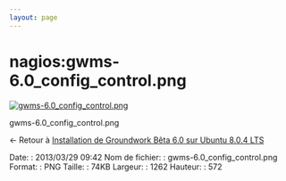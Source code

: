 ```yaml
---
layout: page
---
```


nagios:gwms-6.0\_config\_control.png
====================================

[![gwms-6.0\_config\_control.png](..//assets/media/nagios/gwms-6.0_config_control.png@cache=&w=900&h=407 "gwms-6.0_config_control.png")](..//assets/media/nagios/gwms-6.0_config_control.png@cache= "Afficher le fichier original")

gwms-6.0\_config\_control.png

← Retour à [Installation de Groundwork Bêta 6.0 sur Ubuntu 8.0.4
LTS](../../groundwork/groundwork6.0-install-ubuntu.html "groundwork:groundwork6.0-install-ubuntu")

Date:
:   2013/03/29 09:42
Nom de fichier:
:   gwms-6.0\_config\_control.png
Format:
:   PNG
Taille:
:   74KB
Largeur:
:   1262
Hauteur:
:   572

